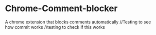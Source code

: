 # Chrome-Comment-blocker
A chrome extension that blocks comments automatically 
//Testing to see how commit works
//testing to check if this works